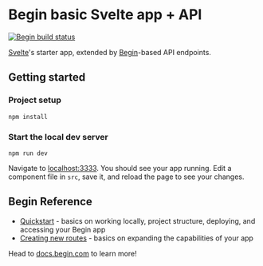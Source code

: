 # Begin basic Svelte app + API

[![Begin build status](https://buildstatus.begin.app/bear-j3o/status.svg)](https://begin.com)

[Svelte](https://svelte.dev)'s starter app, extended by [Begin](https://begin.com)-based API endpoints.


## Getting started

### Project setup
```
npm install
```


### Start the local dev server
```
npm run dev
```

Navigate to [localhost:3333](http://localhost:3333). You should see your app running. Edit a component file in `src`, save it, and reload the page to see your changes.


## Begin Reference
- [Quickstart](https://docs.begin.com/en/guides/quickstart/) - basics on working locally, project structure, deploying, and accessing your Begin app
- [Creating new routes](https://docs.begin.com/en/functions/creating-new-functions) - basics on expanding the capabilities of your app

Head to [docs.begin.com](https://docs.begin.com/) to learn more!
